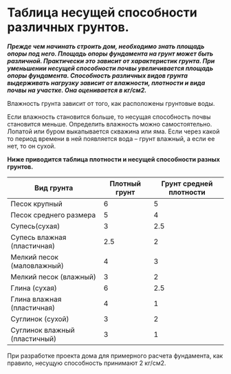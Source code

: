 # Таблица несущей способности различных грунтов.
_**Прежде чем начинать строить дом, необходимо знать площадь опоры под него. Площадь опоры фундамента на грунт может быть различной. Практически это зависит от характеристик грунта. При уменьшении несущей способности почвы увеличивается площадь опоры фундамента. Способность различных видов грунта выдерживать нагрузку зависит от влажности, плотности и вида почвы на участке. Она оценивается в кг/см2.**_

Влажность грунта зависит от того, как расположены грунтовые воды.

Если влажность становится больше, то несущая способность почвы становится меньше. Определить влажность можно самостоятельно. Лопатой или буром выкапывается скважина или яма. Если через какой то период времени в ней появляется вода – грунт влажный, а если ее нет, то он сухой.

**Ниже приводится таблица плотности и несущей способности разных грунтов.**

| Вид грунта                    | Плотный грунт | Грунт средней плотности |
|-------------------------------|---------------|-------------------------|
| Песок крупный                 | 6             | 5                       |
| Песок среднего размера        | 5             | 4                       |
| Супесь(сухая)                 | 3             | 2.5                     |
| Супесь влажная (пластичная)   | 2.5           | 2                       |
| Мелкий песок (маловлажный)    | 4             | 3                       |
| Мелкий песок (влажный)        | 3             | 2                       |
| Глина (сухая)                 | 6             | 2.5                     |
| Глина влажная (пластичная)    | 4             | 1                       |
| Суглинок (сухой)              | 3             | 2                       |
| Суглинок влажный (пластичный) | 3             | 1                       |

При разработке проекта дома для примерного расчета фундамента, как правило, несущую способность принимают 2 кг/см2.
